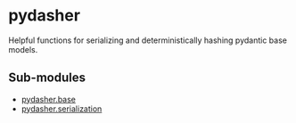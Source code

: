 # pydasher
Helpful functions for serializing and deterministically hashing pydantic base models.

Sub-modules
-----------
* [pydasher.base](base/)
* [pydasher.serialization](serialization/)
